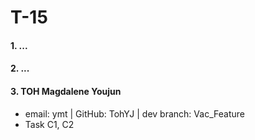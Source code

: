 # T-15
#### 1. ...
#### 2. ...
#### 3. TOH Magdalene Youjun
- email: ymt | GitHub: TohYJ | dev branch: Vac_Feature
- Task C1, C2